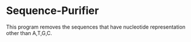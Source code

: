 # Sequence-Purifier
This program removes the sequences that have nucleotide representation other than A,T,G,C.
